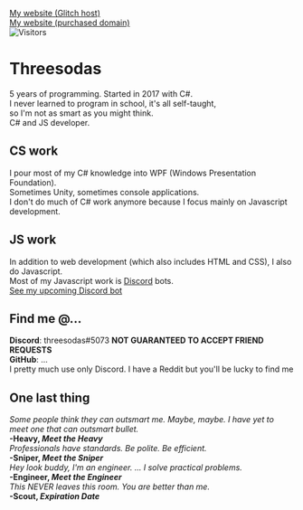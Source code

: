 [My website (Glitch host)](https://threesodas.glitch.me)<br>
[My website (purchased domain)](https://threesodas.xyz)<br>
![Visitors](https://api.visitorbadge.io/api/visitors?user=threesodas&repo=threesodas&label=vizzies&countColor=%23263759)
# Threesodas
5 years of programming. Started in 2017 with C#.<br>
I never learned to program in school, it's all self-taught,<br>so I'm not as smart as you might think.<br>
C# and JS developer.<br>
## CS work
I pour most of my C# knowledge into WPF (Windows Presentation Foundation).<br>Sometimes Unity, sometimes console applications.
<br>I don't do much of C# work anymore because I focus mainly on Javascript development.
## JS work
In addition to web development (which also includes HTML and CSS), I also do Javascript.<br>
Most of my Javascript work is [Discord](https://discord.com) bots.<br>
[See my upcoming Discord bot](https://github.com/Soft-Drinks-Software/SodaBot)
## Find me @...
**Discord**: threesodas#5073 **NOT GUARANTEED TO ACCEPT FRIEND REQUESTS**<br>
**GitHub**: ...<br>
I pretty much use only Discord. I have a Reddit but you'll be lucky to find me
## One last thing
*Some people think they can outsmart me. Maybe, maybe. I have yet to meet one that can outsmart bullet.*<br>
**-Heavy, *Meet the Heavy***<br>
*Professionals have standards. Be polite. Be efficient.*<br>
**-Sniper, *Meet the Sniper***<br>
*Hey look buddy, I'm an engineer. ... I solve practical problems.*<br>
**-Engineer, *Meet the Engineer***<br>
*This NEVER leaves this room. You are better than me.*<br>
**-Scout, *Expiration Date***
